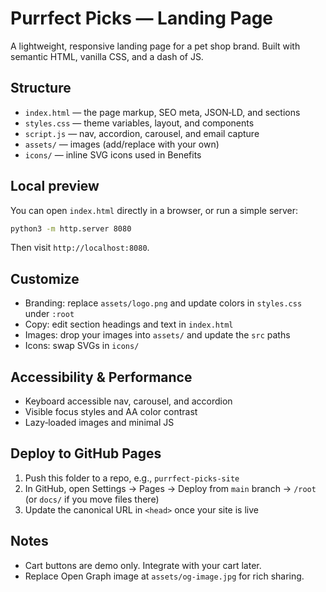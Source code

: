 # Purrfect Picks — Landing Page

A lightweight, responsive landing page for a pet shop brand. Built with semantic HTML, vanilla CSS, and a dash of JS.

## Structure

- `index.html` — the page markup, SEO meta, JSON‑LD, and sections
- `styles.css` — theme variables, layout, and components
- `script.js` — nav, accordion, carousel, and email capture
- `assets/` — images (add/replace with your own)
- `icons/` — inline SVG icons used in Benefits

## Local preview

You can open `index.html` directly in a browser, or run a simple server:

```bash
python3 -m http.server 8080
```

Then visit `http://localhost:8080`.

## Customize

- Branding: replace `assets/logo.png` and update colors in `styles.css` under `:root`
- Copy: edit section headings and text in `index.html`
- Images: drop your images into `assets/` and update the `src` paths
- Icons: swap SVGs in `icons/`

## Accessibility & Performance

- Keyboard accessible nav, carousel, and accordion
- Visible focus styles and AA color contrast
- Lazy‑loaded images and minimal JS

## Deploy to GitHub Pages

1. Push this folder to a repo, e.g., `purrfect-picks-site`
2. In GitHub, open Settings → Pages → Deploy from `main` branch → `/root` (or `docs/` if you move files there)
3. Update the canonical URL in `<head>` once your site is live

## Notes

- Cart buttons are demo only. Integrate with your cart later.
- Replace Open Graph image at `assets/og-image.jpg` for rich sharing.
